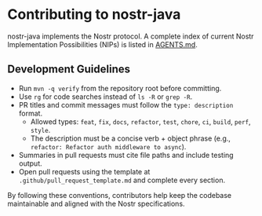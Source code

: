 # Contributing to nostr-java

nostr-java implements the Nostr protocol. A complete index of current Nostr Implementation Possibilities (NIPs) is listed in [AGENTS.md](AGENTS.md).

## Development Guidelines

- Run `mvn -q verify` from the repository root before committing.
- Use `rg` for code searches instead of `ls -R` or `grep -R`.
- PR titles and commit messages must follow the `type: description` format.
  - Allowed types: `feat`, `fix`, `docs`, `refactor`, `test`, `chore`, `ci`, `build`, `perf`, `style`.
  - The description must be a concise verb + object phrase (e.g., `refactor: Refactor auth middleware to async`).
- Summaries in pull requests must cite file paths and include testing output.
- Open pull requests using the template at `.github/pull_request_template.md` and complete every section.

By following these conventions, contributors help keep the codebase maintainable and aligned with the Nostr specifications.

